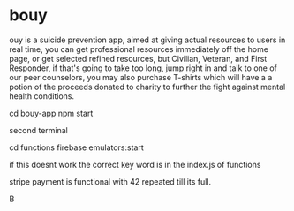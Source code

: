 # bouy
ouy is a suicide prevention app, aimed at giving actual resources to users in real time, you can get professional resources immediately off the home page, or get selected refined resources, but Civilian, Veteran, and First Responder, if that's going to take too long, jump right in and talk to one of our peer counselors, you may also purchase T-shirts which will have a  a potion of the proceeds donated to charity to further the fight against mental health conditions.

cd bouy-app npm start

second terminal 

cd functions firebase emulators:start

if this doesnt work the correct key word is in the index.js of functions

stripe payment is functional with 42 repeated till its full.

B
